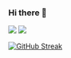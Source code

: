 ### Hi there 👋

<!--

Here are some ideas to get you started:

- 🔭 I’m currently working on ...
- 🌱 I’m currently learning ...
- 👯 I’m looking to collaborate on ...
- 🤔 I’m looking for help with ...
- 💬 Ask me about ...
- 📫 How to reach me: ...
- 😄 Pronouns: ...
- ⚡ Fun fact: ...
-->


<img src="https://github-readme-stats.vercel.app/api?username=alebuffoli&hide=contribs,prs&include_all_commits=true&count_private=true&show_icons=true&theme=dark"/>

<img src="https://github-readme-stats.vercel.app/api/top-langs/?username=alebuffoli&layout=compact&langs_count=6&theme=dark"/>

[![GitHub Streak](http://github-readme-streak-stats.herokuapp.com?user=alebuffoli&theme=dark&date_format=j%20M%5B%20Y%5D)](https://git.io/streak-stats)
